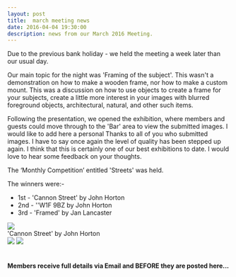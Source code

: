 ```yaml
---
layout: post
title:  march meeting news
date: 2016-04-04 19:30:00
description: news from our March 2016 Meeting.
---
```


Due to the previous bank holiday - we held the meeting a week later than our usual day.

Our main topic for the night was 'Framing of the subject'. This wasn't a demonstration on how to make a wooden frame, nor how to make a custom mount. This was a discussion on how to use objects to create a frame for your subjects, create a little more interest in your images with blurred foreground objects, architectural, natural, and other such items.

Following the presentation, we opened the exhibition, where members and guests could move through to the 'Bar' area to view the submitted images. I would like to add here a personal Thanks to all of you who submitted images. I have to say once again the level of quality has been stepped up again. I think that this is certainly one of our best exhibitions to date. I would love to hear some feedback on your thoughts.


The ‘Monthly Competition’ entitled 'Streets' was held.

The winners were:-

<ul>
	<li>1st - 'Cannon Street' by John Horton</li>
	<li>2nd - ''W1F 9BZ by John Horton</li>
	<li>3rd - 'Framed' by Jan Lancaster</li>
</ul>

<div class="img_row">
	<img class="col three" src="{{ site.baseurl }}/assets/img/Cannon_Street.jpg">
</div>
<div class="col three caption">
	'Cannon Street' by John Horton
</div>

<div class="img_row">
	<img class="col two" src="{{ site.baseurl }}/assets/img/W1F9BZ.jpg">
	<img class="col one" src="{{ site.baseurl }}/assets/img/Framed.jpg">
</div>

<br>

#### Members receive full details via Email and BEFORE they are posted here...

<br>